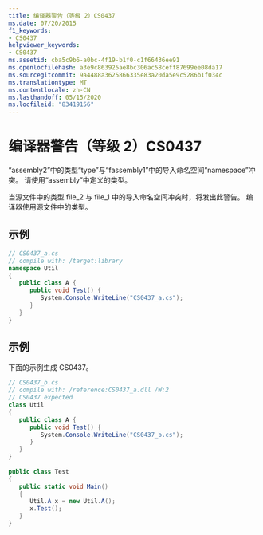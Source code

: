 ```yaml
---
title: 编译器警告（等级 2）CS0437
ms.date: 07/20/2015
f1_keywords:
- CS0437
helpviewer_keywords:
- CS0437
ms.assetid: cba5c9b6-a0bc-4f19-b1f0-c1f66436ee91
ms.openlocfilehash: a3e9c863925ae8bc306ac58ceff87699ee08da17
ms.sourcegitcommit: 9a4488a3625866335e83a20da5e9c5286b1f034c
ms.translationtype: MT
ms.contentlocale: zh-CN
ms.lasthandoff: 05/15/2020
ms.locfileid: "83419156"
---
```

# <a name="compiler-warning-level-2-cs0437"></a>编译器警告（等级 2）CS0437
“assembly2”中的类型“type”与“fassembly1”中的导入命名空间“namespace”冲突。 请使用“assembly”中定义的类型。  
  
 当源文件中的类型 file_2 与 file_1 中的导入命名空间冲突时，将发出此警告。 编译器使用源文件中的类型。  
  
## <a name="example"></a>示例  
  
```csharp  
// CS0437_a.cs  
// compile with: /target:library  
namespace Util
{  
   public class A {  
      public void Test() {  
         System.Console.WriteLine("CS0437_a.cs");  
      }  
   }  
}  
```  
  
## <a name="example"></a>示例  
 下面的示例生成 CS0437。  
  
```csharp  
// CS0437_b.cs  
// compile with: /reference:CS0437_a.dll /W:2  
// CS0437 expected  
class Util
{  
   public class A {
      public void Test() {  
         System.Console.WriteLine("CS0437_b.cs");  
      }  
   }  
}  
  
public class Test
{  
   public static void Main()
   {  
      Util.A x = new Util.A();  
      x.Test();  
   }  
}  
```
